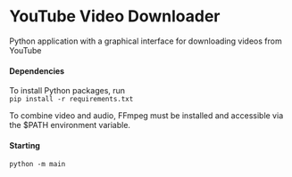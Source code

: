 # YouTube Video Downloader

Python application with a graphical interface for downloading videos from YouTube

#### Dependencies
To install Python packages, run  
`pip install -r requirements.txt`

To combine video and audio, FFmpeg must be installed and
accessible via the $PATH environment variable.  

#### Starting
`python -m main`
